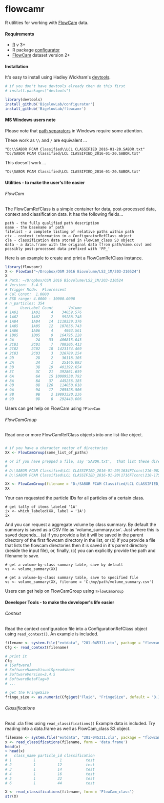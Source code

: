 # flowcamr
R utilities for working with [FlowCam](http://www.fluidimaging.com/) data.

#### Requirements

 + [R](https://www.r-project.org/) v 3+ 
 + R package [configurator](https://github.com/BigelowLab/configurator)
 + [FlowCam](http://www.fluidimaging.com/) dataset version 2+
 
#### Installation

It's easy to install using Hadley Wickham's [devtools](http://cran.r-project.org/web/packages/devtools/index.html).

```r
# if you don't have devtools already then do this first
# install.packages("devtools")

library(devtools)
install_github('BigelowLab/configurator')
install_github('BigelowLab/flowcamr')
```

#### MS Windows users note

Please note that [path separators](https://cran.r-project.org/bin/windows/base/old/2.1.0/rw-FAQ.html#R-can_0027t-find-my-file) in Windows require some attention.  

These work as `\\` and `/` are equivalent ...

```
"D:\\SABOR FCAM Classified\\LCL CLASSIFIED_2016-01-20.SABOR.txt"
"D:/SABOR FCAM Classified/LCL CLASSIFIED_2016-01-20.SABOR.txt"
```

This doesn't work ...

```
"D:\SABOR FCAM Classified\LCL CLASSIFIED_2016-01-20.SABOR.txt"
```


#### Utilities - to make the user's life easier

###### FlowCam

The FlowCamRefClass is a simple container for data, post-processed data, context and classification data.  It has the following fields...

    path - the fully qualified path description
    name - the basename of path
    filelist - a complete listing of relative paths within path
    ctx - context information in a ConfiguratorRefClass object
    cla - classification data stored in FlowCam_class S3 object
    data - a data.frame with the original data (from path/name.csv) and possibly post-processed data prefixed with 'PP_'


Here is an example to create and print a FlowCamRefClass instance.

```R
library(flowcamr)
X <- FlowCam("~/Dropbox/OSM 2016 Biovolume/LS2_1M/203-210524")
X
# Path: ~/Dropbox/OSM 2016 Biovolume/LS2_1M/203-210524 
# Version:  3.4.5 
# Trigger Mode:  Fluorescent 
# Cal Const:  1.0000 
# ESD range: 4.0000 - 10000.0000 
# n_particles: 354 
#      UserLabel Count       Volume
# 1A01      1A01     4    34059.576
# 1A02      1A02     2    99288.748
# 1A04      1A04    14  1110339.376
# 1A05      1A05    12   187656.743
# 1A06      1A06     4     4993.561
# 1B05      1B05     9   164795.228
# 2A          2A    33   406815.043
# 2C01      2C01     7   780305.413
# 2C02      2C02    18  1423174.460
# 2C03      2C03     3   326789.254
# 2D          2D     2    36118.105
# 3A          3A     1    25146.093
# 3B          3B    19   401392.654
# 3C          3C    21   392861.659
# 6A          6A    15 10089538.792
# 8A          8A    37   445256.185
# 8B          8B   126   114050.018
# 9A          9A    17   205528.506
# 9B          9B     2 19893320.236
# 9D          9D     8   292443.006
```

Users can get help on FlowCam using ```?FlowCam```

###### FlowCamGroup

Read one or more FlowCamRefClass objects into one list-like object.

```R

# if you have a character vector of directories
XX <- FlowCamGroup(some_list_of_paths)

# or if you have prepped a file, say 'SABOR.txt',  that list these directories...
# 
# D:\SABOR FCAM Classified\LCL CLASSIFIED_2016-01-20\1634FTconc\216-002758
# D:\SABOR FCAM Classified\LCL CLASSIFIED_2016-01-20\1716FTconc\210-175915

XX <- FlowCamGroup(filename = "D:/SABOR FCAM Classified/LCL CLASSIFIED_2016-01-20.SABOR.txt")
XX
```

Your can requested the particle IDs for all particles of a certain class.

```
# get tally of items labeled '1A'
ix <- which_labeled(XX, label = '1A')
ix
```

And you can request a aggregate volume by class summary.  By default the summary is saved as a CSV file as 'volume_summary.csv'.  Just where this is saved depends... (a) if you provide a list it will be saved in the parent directory of the first flowcam directory in the list, or (b) if you provide a file that lists the flowcam directories then it is saved in it's parent directory (beside the input file), or, finally, (c) you can explicitly provide the path and filename to save.

```
# get a volume-by-class summary table, save by default
vs <- volume_summary(XX)

# get a volume-by-class summary table, save to specified file
vs <- volume_summary(XX, filename = 'C:/my/path/volume_summary.csv')

```

Users can get help on FlowCamGroup using ```?FlowCamGroup```

#### Developer Tools - to make the developer's life easier

###### Context

Read the context configuration file into a ConfigurationRefClass object using `read_context()`. An example is included.

```R
filename <- system.file("extdata", "201-045311.ctx", package = "flowcamr")
Cfg <- read_context(filename)

# print it
Cfg
# [Software]
# SoftwareName=VisualSpreadsheet
# SoftwareVersion=3.4.5
# SoftwareBetaFlag=0
# ...

# get the FringeSize
fringe_size <- as.numeric(Cfg$get("Fluid", "FringeSize", default = "3.14"))
```

###### Classifications

Read .cla files using `read_classifications()` Example data is included.  Try reading into a data.frame as well as FlowCam_class S3 object.
```R
filename <- system.file("extdata", "201-045311.cla", package = "flowcamr")
x <- read_classifications(filename, form = 'data.frame')
head(x)
> head(x)
#   class_name particle_id classification
# 1          1           1           test
# 2          1          12           test
# 3          1          14           test
# 4          1          16           test
# 5          1          22           test
# 6          1          44           test

X <- read_classifications(filename, form = 'FlowCam_class')
str(X)
```

